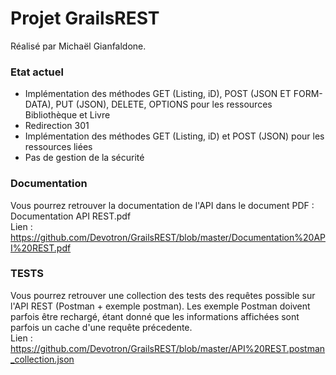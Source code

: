 # Projet GrailsREST

Réalisé par Michaël Gianfaldone.

### Etat actuel

- Implémentation des méthodes GET (Listing, iD), POST (JSON ET FORM-DATA), PUT (JSON), DELETE, OPTIONS pour les ressources Bibliothèque et Livre
- Redirection 301
- Implémentation des méthodes GET (Listing, iD) et POST (JSON) pour les ressources liées
- Pas de gestion de la sécurité


### Documentation

Vous pourrez retrouver la documentation de l'API dans le document PDF : Documentation API REST.pdf
</br>
Lien : https://github.com/Devotron/GrailsREST/blob/master/Documentation%20API%20REST.pdf

### TESTS

Vous pourrez retrouver une collection des tests des requêtes possible sur l'API REST (Postman + exemple postman).
Les exemple Postman doivent parfois être rechargé, étant donné que les informations affichées sont parfois un cache d'une requête précedente. 
</br>
Lien : https://github.com/Devotron/GrailsREST/blob/master/API%20REST.postman_collection.json

